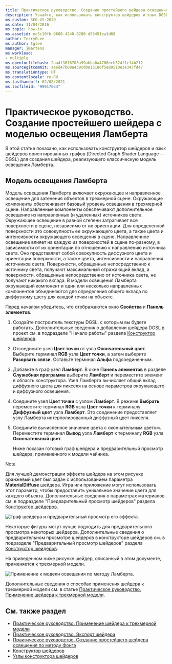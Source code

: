 ```yaml
---
title: Практическое руководство. Создание простейшего шейдера освещения с использованием модели Ламберта
description: Узнайте, как использовать конструктор шейдеров и язык DGSL для создания шейдера, который реализует классическую модель освещения Ламберта.
ms.custom: SEO-VS-2020
ms.date: 11/04/2016
ms.topic: how-to
ms.assetid: ec5c10fb-9600-4240-8280-d59451ea1d68
author: TerryGLee
ms.author: tglee
manager: jmartens
ms.workload:
- multiple
ms.openlocfilehash: 2aa4f3676708a99abba0a4706ecb524f1c14b212
ms.sourcegitcommit: ae6d47b09a439cd0e13180f5e89510e3e347fd47
ms.translationtype: HT
ms.contentlocale: ru-RU
ms.lasthandoff: 02/08/2021
ms.locfileid: "99917034"
---
```

# <a name="how-to-create-a-basic-lambert-shader"></a>Практическое руководство. Создание простейшего шейдера с моделью освещения Ламберта

В этой статье показано, как использовать конструктор шейдеров и язык шейдеров ориентированных графов (Directed Graph Shader Language — DGSL) для создания шейдера, реализующего классическую модель освещения Ламберта.

## <a name="the-lambert-lighting-model"></a>Модель освещения Ламберта

Модель освещения Ламберта включает окружающее и направленное освещение для затенения объектов в трехмерной сцене. Окружающие компоненты обеспечивают базовый уровень освещения в трехмерной сцене. Направленные компоненты обеспечивают дополнительное освещение из направленных (и удаленных) источников света. Окружающее освещение в равной степени затрагивает все поверхности в сцене, независимо от их ориентации. Для определенной поверхности это совокупность ее окружающего цвета, а также цвета и интенсивности окружающего освещения в сцене. Направленное освещение влияет на каждую из поверхностей в сцене по-разному, в зависимости от их ориентации по отношению к направлению источника света. Оно представляет собой совокупность диффузного цвета и ориентации поверхности, а также цвета, интенсивности и направления источников света. Поверхности, обращенные непосредственно к источнику света, получают максимальный отражающий вклад, а поверхности, обращенные непосредственно от источника света, не получают никакого вклада. В модели освещения Ламберта окружающий компонент и один или несколько направленных компонентов объединяются для определения общего вклада по диффузному цвету для каждой точки на объекте.

Перед началом убедитесь, что отображаются окно **Свойства** и **Панель элементов**.

1. Создайте построитель текстуры DGSL, с которым вы будете работать. Дополнительные сведения о добавлении шейдера DGSL в проект см. в подразделе "Начало работы" раздела [Конструктор шейдеров](../designers/shader-designer.md).

2. Отсоедините узел **Цвет точки** от узла **Окончательный цвет**. Выберите терминал **RGB** узла **Цвет точки**, а затем выберите **Разорвать связи**. Оставьте терминал **Альфа** подсоединенным.

3. Добавьте в граф узел **Ламберт**. В окне **Панель элементов** в разделе **Служебная программа** выберите **Ламберт** и переместите элемент в область конструктора. Узел Ламберта вычисляет общий вклад диффузного цвета для пикселя на основе параметров окружающего и диффузного освещения.

4. Соедините узел **Цвет точки** с узлом **Ламберт**. В режиме **Выбрать** переместите терминал **RGB** узла **Цвет точки** к терминалу **Диффузный цвет** узла **Ламберт**. Это соединение предоставляет узлу Ламберта интерполированный диффузный цвет пикселя.

5. Соедините вычисленное значение цвета с окончательным цветом. Переместите терминал **Вывод** узла **Ламберт** к терминалу **RGB** узла **Окончательный цвет**.

   Ниже показан готовый граф шейдера и предварительный просмотр шейдера, примененного к модели чайника.

> [!NOTE]
> Для лучшей демонстрации эффекта шейдера на этом рисунке оранжевый цвет был задан с использованием параметра **MaterialDiffuse** шейдера. Игра или приложение могут использовать этот параметр, чтобы предоставить уникальное значение цвета для каждого объекта. Дополнительные сведения о параметрах материалов см. в подразделе "Предварительный просмотр шейдеров" раздела [Конструктор шейдеров](../designers/shader-designer.md).

![Граф шейдера и предварительный просмотр его эффекта.](../designers/media/digit-lambert-effect-graph.png)

Некоторые фигуры могут лучше подходить для предварительного просмотра некоторых шейдеров. Дополнительные сведения о предварительном просмотре шейдеров в конструкторе шейдеров см. в подразделе "Предварительный просмотр шейдеров" раздела [Конструктор шейдеров](../designers/shader-designer.md).

На приведенном ниже рисунке шейдер, описанный в этом документе, применяется к трехмерной модели.

![Применение к модели освещения по методу Ламберта.](../designers/media/digit-lambert-effect-result.png)

Дополнительные сведения о способах применения шейдера к трехмерной модели см. в статье [Практическое руководство. Применение шейдера к трехмерной модели](../designers/how-to-apply-a-shader-to-a-3-d-model.md).

## <a name="see-also"></a>См. также раздел

- [Практическое руководство. Применение шейдера к трехмерной модели](../designers/how-to-apply-a-shader-to-a-3-d-model.md)
- [Практическое руководство. Экспорт шейдера](../designers/how-to-export-a-shader.md)
- [Практическое руководство. Создание простейшего шейдера освещения по методу Фонга](../designers/how-to-create-a-basic-phong-shader.md)
- [Конструктор шейдеров](../designers/shader-designer.md)
- [Узлы конструктора шейдеров](../designers/shader-designer-nodes.md)
